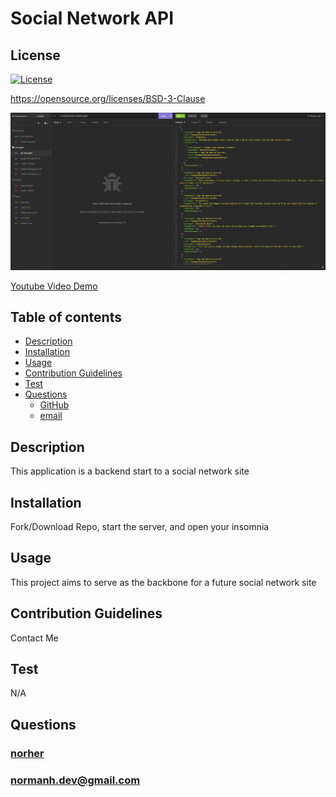# Social Network API

## License

[![License](https://img.shields.io/badge/License-BSD_3--Clause-blue.svg)](https://opensource.org/licenses/BSD-3-Clause)

https://opensource.org/licenses/BSD-3-Clause

![Image](./assets/Screenshot%202022-08-07%20210426.png)

[Youtube Video Demo](https://youtu.be/9bmZ8t-o6Ac)

## Table of contents

- [Description](#description)
- [Installation](#installation)
- [Usage](#usage)
- [Contribution Guidelines](#contribution-guidelines)
- [Test](#test)
- [Questions](#questions)
  - [GitHub](#github)
  - [email](#email)

## Description

This application is a backend start to a social network site

## Installation

Fork/Download Repo, start the server, and open your insomnia

## Usage

This project aims to serve as the backbone for a future social network site

## Contribution Guidelines

Contact Me

## Test

N/A

## Questions

### [norher](https://github.com/norher)

### normanh.dev@gmail.com
